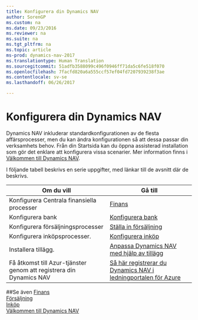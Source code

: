 ```yaml
---
title: Konfigurera din Dynamics NAV
author: SorenGP
ms.custom: na
ms.date: 09/23/2016
ms.reviewer: na
ms.suite: na
ms.tgt_pltfrm: na
ms.topic: article
ms-prod: dynamics-nav-2017
ms.translationtype: Human Translation
ms.sourcegitcommit: 51adfb3588099c496f0946ff71da5c6fe518f070
ms.openlocfilehash: 7facfd820a6a555ccf57ef04fd7207939238f3ae
ms.contentlocale: sv-se
ms.lasthandoff: 06/26/2017

---
```


# <a name="set-up-your-dynamics-nav"></a>Konfigurera din Dynamics NAV
Dynamics NAV inkluderar standardkonfigurationen av de flesta affärsprocesser, men du kan ändra konfigurationen så att dessa passar din verksamhets behov.
Från din Startsida kan du öppna assisterad installation som gör det enklare att konfigurera vissa scenarier. Mer information finns i [Välkommen till Dynamics NAV](across-get-started.md).  

I följande tabell beskrivs en serie uppgifter, med länkar till de avsnitt där de beskrivs.

| Om du vill                                                                  | Gå till                      |
|---------------------------------------------------------------------|--------------------------|
|Konfigurera Centrala finansiella processer|[Finans](finance-setup-setup-finance-setup.md)|
|Konfigurera bank|[Konfigurera bank](bank-setup-banking.md)|
|Konfigurera försäljningsprocesser|[Ställa in försäljning](sales-setup-sales.md)|
|Konfigurera inköpsprocesser.|[Konfigurera inköp](purchasing-setup-purchasing.md)|
|Installera tillägg.|[Anpassa Dynamics NAV med hjälp av tillägg](ui-extensions.md)|
|Få åtkomst till Azur-tjänster genom att registrera din Dynamics NAV|[Så här registrerar du Dynamics NAV i ledningportalen för Azure](ui-how-register-dynamics-nav-azure.md)|

##<a name="see-also"></a>Se även
[Finans](finance-setup.md)  
[Försäljning](sales-manage-sales.md)  
[Inköp](purchasing-manage-purchasing.md)  
[Välkommen till Dynamics NAV](across-get-started.md)  

